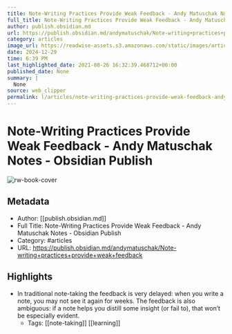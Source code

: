 ```yaml
---
title: Note-Writing Practices Provide Weak Feedback - Andy Matuschak Notes - Obsidian Publish
full_title: Note-Writing Practices Provide Weak Feedback - Andy Matuschak Notes - Obsidian Publish
author: publish.obsidian.md
url: https://publish.obsidian.md/andymatuschak/Note-writing+practices+provide+weak+feedback
category: articles
image_url: https://readwise-assets.s3.amazonaws.com/static/images/article0.00998d930354.png
date: 2024-12-29
time: 6:39 PM
last_highlighted_date: 2021-08-26 16:32:39.468712+00:00
published_date: None
summary: |
  None
source: web_clipper
permalink: l/articles/note-writing-practices-provide-weak-feedback-andy-matuschak-notes-obsidian-publish
---
```

# Note-Writing Practices Provide Weak Feedback - Andy Matuschak Notes - Obsidian Publish

![rw-book-cover](https://readwise-assets.s3.amazonaws.com/static/images/article0.00998d930354.png)

## Metadata
- Author: [[publish.obsidian.md]]
- Full Title: Note-Writing Practices Provide Weak Feedback - Andy Matuschak Notes - Obsidian Publish
- Category: #articles
- URL: https://publish.obsidian.md/andymatuschak/Note-writing+practices+provide+weak+feedback

## Highlights
- In traditional note-taking the feedback is very delayed: when you write a note, you may not see it again for weeks. The feedback is also ambiguous: if a note helps you distill some insight (or fail to), that won’t be especially evident.
    - Tags: [[note-taking]] [[learning]] 


